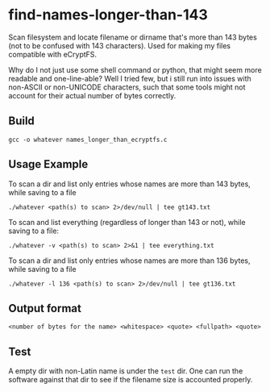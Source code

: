 # find-names-longer-than-143

Scan filesystem and locate filename or dirname that's more than 143 bytes (not to be confused with 143 characters). Used for making my files compatible with eCryptFS.

Why do I not just use some shell command or python, that might seem more readable and one-line-able? Well I tried few, but i still run into issues with non-ASCII or non-UNICODE characters, such that some tools might not account for their actual number of bytes correctly.

## Build

    gcc -o whatever names_longer_than_ecryptfs.c

## Usage Example

To scan a dir and list only entries whose names are more than 143 bytes, while saving to a file

    ./whatever <path(s) to scan> 2>/dev/null | tee gt143.txt

To scan and list everything (regardless of longer than 143 or not), while saving to a file:

    ./whatever -v <path(s) to scan> 2>&1 | tee everything.txt

To scan a dir and list only entries whose names are more than 136 bytes, while saving to a file

    ./whatever -l 136 <path(s) to scan> 2>/dev/null | tee gt136.txt

## Output format

    <number of bytes for the name> <whitespace> <quote> <fullpath> <quote>

## Test

A empty dir with non-Latin name is under the `test` dir. One can run the software against that dir to see if the filename size is accounted properly.